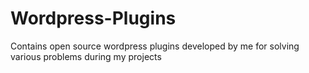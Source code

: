 # Wordpress-Plugins
Contains open source wordpress plugins developed by me for solving various problems during my projects
